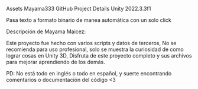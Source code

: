 Assets Mayama333 GitHub
Project Details
Unity 2022.3.3f1

Pasa texto a formato binario de manea automática con un solo click

Descripción de Mayama Maicez:
 
Este proyecto fue hecho con varios scripts y datos de terceros,
No se recomienda para uso profesional, solo se muestra la
curiosidad de como lograr cosas en Unity 3D,
Disfruta de este proyecto completo y sus archivos para mejorar
aprendiendo de los demás.

PD: No está todo en inglés o todo en español, y suerte encontrando
comentarios o documentación del código <3
